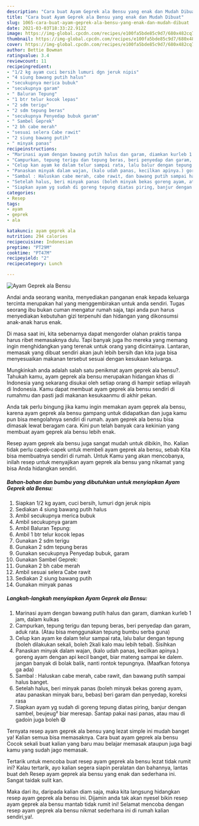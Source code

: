 ```yaml
---
description: "Cara buat Ayam Geprek ala Bensu yang enak dan Mudah Dibuat"
title: "Cara buat Ayam Geprek ala Bensu yang enak dan Mudah Dibuat"
slug: 1065-cara-buat-ayam-geprek-ala-bensu-yang-enak-dan-mudah-dibuat
date: 2021-03-03T18:33:22.912Z
image: https://img-global.cpcdn.com/recipes/e100fa5bde85c9d7/680x482cq70/ayam-geprek-ala-bensu-foto-resep-utama.jpg
thumbnail: https://img-global.cpcdn.com/recipes/e100fa5bde85c9d7/680x482cq70/ayam-geprek-ala-bensu-foto-resep-utama.jpg
cover: https://img-global.cpcdn.com/recipes/e100fa5bde85c9d7/680x482cq70/ayam-geprek-ala-bensu-foto-resep-utama.jpg
author: Bettie Bowman
ratingvalue: 3.4
reviewcount: 11
recipeingredient:
- "1/2 kg ayam cuci bersih lumuri dgn jeruk nipis"
- "4 siung bawang putih halus"
- "secukupnya merica bubuk"
- "secukupnya garam"
- " Baluran Tepung"
- "1 btr telur kocok lepas"
- "2 sdm terigu"
- "2 sdm tepung beras"
- "secukupnya Penyedap bubuk garam"
- " Sambel Geprek"
- "2 bh cabe merah"
- "sesuai selera Cabe rawit"
- "2 siung bawang putih"
- " minyak panas"
recipeinstructions:
- "Marinasi ayam dengan bawang putih halus dan garam, diamkan kurleb 1 jam, dalam kulkas"
- "Campurkan, tepung terigu dan tepung beras, beri penyedap dan garam, aduk rata. (Atau bisa menggunakan tepung bumbu serba guna)"
- "Celup kan ayam ke dalam telur sampai rata, lalu balur dengan tepung (boleh dilakukan sekali, boleh 2kali kalo mau lebih tebal). Sisihkan"
- "Panaskan minyak dalam wajan, (kalo udah panas, kecilkan apinya.) goreng ayam dengan api kecil banget, biar mateng sampai ke dalem. jangan banyak di bolak balik, nanti rontok tepungnya. (Maafkan fotonya ga ada)"
- "Sambal : Haluskan cabe merah, cabe rawit, dan bawang putih sampai halus banget."
- "Setelah halus, beri minyak panas (boleh minyak bekas goreng ayam, atau panaskan minyak baru, bebas) beri garam dan penyedap, koreksi rasa"
- "Siapkan ayam yg sudah di goreng tepung diatas piring, banjur dengan sambel, beujeug² biar meresap. Santap pakai nasi panas, atau mau di gadoin juga boleh 😄"
categories:
- Resep
tags:
- ayam
- geprek
- ala

katakunci: ayam geprek ala 
nutrition: 294 calories
recipecuisine: Indonesian
preptime: "PT29M"
cooktime: "PT47M"
recipeyield: "2"
recipecategory: Lunch

---
```



![Ayam Geprek ala Bensu](https://img-global.cpcdn.com/recipes/e100fa5bde85c9d7/680x482cq70/ayam-geprek-ala-bensu-foto-resep-utama.jpg)

Andai anda seorang wanita, menyediakan panganan enak kepada keluarga tercinta merupakan hal yang menggembirakan untuk anda sendiri. Tugas seorang ibu bukan cuman mengatur rumah saja, tapi anda pun harus menyediakan kebutuhan gizi terpenuhi dan hidangan yang dikonsumsi anak-anak harus enak.

Di masa  saat ini, kita sebenarnya dapat mengorder olahan praktis tanpa harus ribet memasaknya dulu. Tapi banyak juga lho mereka yang memang ingin menghidangkan yang terenak untuk orang yang dicintainya. Lantaran, memasak yang dibuat sendiri akan jauh lebih bersih dan kita juga bisa menyesuaikan makanan tersebut sesuai dengan kesukaan keluarga. 



Mungkinkah anda adalah salah satu penikmat ayam geprek ala bensu?. Tahukah kamu, ayam geprek ala bensu merupakan hidangan khas di Indonesia yang sekarang disukai oleh setiap orang di hampir setiap wilayah di Indonesia. Kamu dapat membuat ayam geprek ala bensu sendiri di rumahmu dan pasti jadi makanan kesukaanmu di akhir pekan.

Anda tak perlu bingung jika kamu ingin memakan ayam geprek ala bensu, karena ayam geprek ala bensu gampang untuk didapatkan dan juga kamu pun bisa mengolahnya sendiri di rumah. ayam geprek ala bensu bisa dimasak lewat beragam cara. Kini pun telah banyak cara kekinian yang membuat ayam geprek ala bensu lebih enak.

Resep ayam geprek ala bensu juga sangat mudah untuk dibikin, lho. Kalian tidak perlu capek-capek untuk membeli ayam geprek ala bensu, sebab Kita bisa membuatnya sendiri di rumah. Untuk Kamu yang akan mencobanya, inilah resep untuk menyajikan ayam geprek ala bensu yang nikamat yang bisa Anda hidangkan sendiri.

<!--inarticleads1-->

##### Bahan-bahan dan bumbu yang dibutuhkan untuk menyiapkan Ayam Geprek ala Bensu:

1. Siapkan 1/2 kg ayam, cuci bersih, lumuri dgn jeruk nipis
1. Sediakan 4 siung bawang putih halus
1. Ambil secukupnya merica bubuk
1. Ambil secukupnya garam
1. Ambil  Baluran Tepung:
1. Ambil 1 btr telur kocok lepas
1. Gunakan 2 sdm terigu
1. Gunakan 2 sdm tepung beras
1. Gunakan secukupnya Penyedap bubuk, garam
1. Gunakan  Sambel Geprek:
1. Gunakan 2 bh cabe merah
1. Ambil sesuai selera Cabe rawit
1. Sediakan 2 siung bawang putih
1. Gunakan  minyak panas




<!--inarticleads2-->

##### Langkah-langkah menyiapkan Ayam Geprek ala Bensu:

1. Marinasi ayam dengan bawang putih halus dan garam, diamkan kurleb 1 jam, dalam kulkas
1. Campurkan, tepung terigu dan tepung beras, beri penyedap dan garam, aduk rata. (Atau bisa menggunakan tepung bumbu serba guna)
1. Celup kan ayam ke dalam telur sampai rata, lalu balur dengan tepung (boleh dilakukan sekali, boleh 2kali kalo mau lebih tebal). Sisihkan
1. Panaskan minyak dalam wajan, (kalo udah panas, kecilkan apinya.) goreng ayam dengan api kecil banget, biar mateng sampai ke dalem. jangan banyak di bolak balik, nanti rontok tepungnya. (Maafkan fotonya ga ada)
1. Sambal : Haluskan cabe merah, cabe rawit, dan bawang putih sampai halus banget.
1. Setelah halus, beri minyak panas (boleh minyak bekas goreng ayam, atau panaskan minyak baru, bebas) beri garam dan penyedap, koreksi rasa
1. Siapkan ayam yg sudah di goreng tepung diatas piring, banjur dengan sambel, beujeug² biar meresap. Santap pakai nasi panas, atau mau di gadoin juga boleh 😄




Ternyata resep ayam geprek ala bensu yang lezat simple ini mudah banget ya! Kalian semua bisa memasaknya. Cara buat ayam geprek ala bensu Cocok sekali buat kalian yang baru mau belajar memasak ataupun juga bagi kamu yang sudah jago memasak.

Tertarik untuk mencoba buat resep ayam geprek ala bensu lezat tidak rumit ini? Kalau tertarik, ayo kalian segera siapin peralatan dan bahannya, lantas buat deh Resep ayam geprek ala bensu yang enak dan sederhana ini. Sangat taidak sulit kan. 

Maka dari itu, daripada kalian diam saja, maka kita langsung hidangkan resep ayam geprek ala bensu ini. Dijamin anda tak akan nyesel bikin resep ayam geprek ala bensu mantab tidak rumit ini! Selamat mencoba dengan resep ayam geprek ala bensu nikmat sederhana ini di rumah kalian sendiri,ya!.

